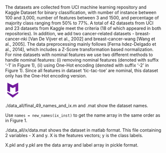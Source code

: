 The datasets are collected from UCI machine learning repository and Kaggle Dataset for binary classification, with number of instance between 100 and 3,000, number of features between 3 and 1500, and percentage of majority class ranging from 50% to 77%. A total of 42 datasets from UCI and 23 datasets from Kaggle meet the criteria (18 of which appeared in both repositories). In addition, we add two cancer-related datasets - breast-cancer-nki [Van De Vijver et al., 2002] and breast-cancer-wang [Wang et al., 2005]. The data preprocessing mainly follows [Ferna ́ndez-Delgado et al., 2014], which includes a Z-Score transformation based normalization. For nine datasets with nominal features we use two different methods to handle nominal features: (i) removing nominal features (denoted with suffix ‘-1’ in Figure 1), (ii) using One-Hot encoding (denoted with suffix ‘-2’ in Figure 1). Since all features in dataset ‘tic-tac-toe’ are nominal, this dataset only has the One-Hot encoding version.

![Figure 1](https://github.com/adam-p/markdown-here/raw/master/src/common/images/icon48.png "Logo Title Text 1")



./data_all/final_49_names_and_ix.m and .mat show the dataset names.

Use
```names = new_names(ix_inst)```
to get the name array in the same order as in Figure 1.

./data_all/x/data.mat shows the dataset in matlab format. This file containing 2 variables - X and y. X is the features vectors; y is the class labels.

X.pkl and y.pkl are the data array and label array in pickle format.


